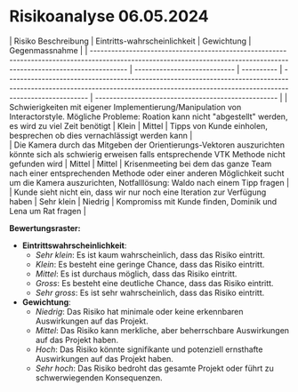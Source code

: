 # Risikoanalyse 06.05.2024

| Risiko Beschreibung                                                                                                                                                    | Eintritts-wahrscheinlichkeit | Gewichtung | Gegenmassnahme                                                                                                                                                                      |
| ---------------------------------------------------------------------------------------------------------------------------------------------------------------------- | ---------------------------- | ---------- | ----------------------------------------------------------------------------------------------------------------------------------------------------------------------------------- | --------------------------------------------------- |
| 
Schwierigkeiten mit eigener Implementierung/Manipulation von Interactorstyle. Mögliche Probleme: Roation kann nicht "abgestellt" werden, es wird zu viel Zeit benötigt | Klein                        | Mittel     | Tipps von Kunde einholen, besprechen ob dies vernachlässigt werden kann |                                                                                                            
| Die Kamera durch das Mitgeben der Orientierungs-Vektoren auszurichten könnte sich als schwierig erweisen falls entsprechende VTK Methode nicht gefunden wird           | Mittel                       | Mittel     | Krisenmeeting bei dem das ganze Team nach einer entsprechenden Methode oder einer anderen Möglichkeit sucht um die Kamera auszurichten, Notfalllösung: Waldo nach einem Tipp fragen |
| Kunde sieht nicht ein, dass wir nur noch eine Iteration zur Verfügung haben                                                                                            | Sehr klein                   | Niedrig    | Kompromiss mit Kunde finden, Dominik und Lena um Rat fragen |

**Bewertungsraster:**

- **Eintrittswahrscheinlichkeit**:
  - _Sehr klein_: Es ist kaum wahrscheinlich, dass das Risiko eintritt.
  - _Klein_: Es besteht eine geringe Chance, dass das Risiko eintritt.
  - _Mittel_: Es ist durchaus möglich, dass das Risiko eintritt.
  - _Gross_: Es besteht eine deutliche Chance, dass das Risiko eintritt.
  - _Sehr gross_: Es ist sehr wahrscheinlich, dass das Risiko eintritt.
- **Gewichtung**:
  - _Niedrig_: Das Risiko hat minimale oder keine erkennbaren Auswirkungen auf das Projekt.
  - _Mittel_: Das Risiko kann merkliche, aber beherrschbare Auswirkungen auf das Projekt haben.
  - _Hoch_: Das Risiko könnte signifikante und potenziell ernsthafte Auswirkungen auf das Projekt haben.
  - _Sehr hoch_: Das Risiko bedroht das gesamte Projekt oder führt zu schwerwiegenden Konsequenzen.
